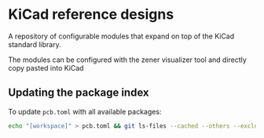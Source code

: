 # KiCad reference designs

A repository of configurable modules that expand on top of the KiCad standard library.

The modules can be configured with the zener visualizer tool and directly copy pasted into KiCad

## Updating the package index

To update `pcb.toml` with all available packages:

```bash
echo "[workspace]" > pcb.toml && git ls-files --cached --others --exclude-standard '*.zen' | sort | while read f; do echo "$(basename "$f" .zen) = \"$f\""; done >> pcb.toml
```
